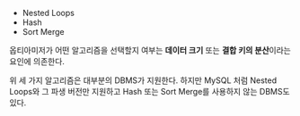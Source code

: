 - Nested Loops
- Hash
- Sort Merge

옵티아미저가 어떤 알고리즘을 선택할지 여부는 **데이터 크기** 또는 **결합 키의 분산**이라는 요인에 의존한다.

위 세 가지 알고리즘은 대부분의 DBMS가 지원한다. 하지만 MySQL 처럼 Nested Loops와 그 파생 버전만 지원하고 Hash 또는 Sort Merge를 사용하지 않는 DBMS도 있다.